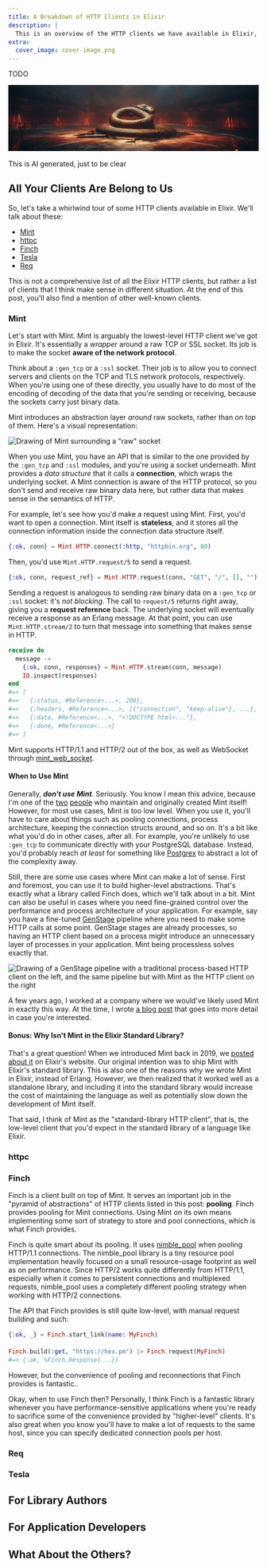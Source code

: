 ```yaml
---
title: A Breakdown of HTTP Clients in Elixir
description: |
  This is an overview of the HTTP clients we have available in Elixir, as long as when to use each one.
extra:
  cover_image: cover-image.png
---
```


TODO

<!-- more -->

![Cover image of a futuristic-looking box ring with a metallic snake inside of it](cover-image.png)

<span class="image-caption">This is AI generated, just to be clear</span>

## All Your Clients Are Belong to Us

So, let's take a whirlwind tour of some HTTP clients available in Elixir. We'll talk about these:

  * [Mint][mint]
  * [httpc]
  * [Finch][finch]
  * [Tesla][tesla]
  * [Req][req]

This is not a comprehensive list of all the Elixir HTTP clients, but rather a
list of clients that I think make sense in different situation. At the end of
this post, you'll also find a mention of other well-known clients.

### Mint

Let's start with Mint. Mint is arguably the lowest-level HTTP client we've got
in Elixir. It's essentially a *wrapper* around a raw TCP or SSL socket. Its job
is to make the socket **aware of the network protocol**.

Think about a `:gen_tcp` or a `:ssl` socket. Their job is to allow you to
connect servers and clients on the TCP and TLS network protocols, respectively.
When you're using one of these directly, you usually have to do most of the
encoding of decoding of the data that you're sending or receiving, because the
sockets carry just binary data.

Mint introduces an abstraction layer *around* raw sockets, rather than *on top*
of them. Here's a visual representation:

![Drawing of Mint surrounding a "raw" socket](TODO)

When you use Mint, you have an API that is similar to the one provided by the
`:gen_tcp` and `:ssl` modules, and you're using a socket underneath. Mint
provides a *data structure* that it calls a **connection**, which wraps the
underlying socket. A Mint connection is aware of the HTTP protocol, so you don't
send and receive raw binary data here, but rather data that makes sense in the
semantics of HTTP.

For example, let's see how you'd make a request using Mint. First, you'd want to
open a connection. Mint itself is **stateless**, and it stores all the
connection information inside the connection data structure itself.

```elixir
{:ok, conn} = Mint.HTTP.connect(:http, "httpbin.org", 80)
```

Then, you'd use `Mint.HTTP.request/5` to send a request.

```elixir
{:ok, conn, request_ref} = Mint.HTTP.request(conn, "GET", "/", [], "")
```

Sending a request is analogous to sending raw binary data on a `:gen_tcp` or
`:ssl` socket: it's *not blocking*. The call to `request/5` returns right away,
giving you a **request reference** back. The underlying socket will eventually
receive a response as an Erlang message. At that point, you can use
`Mint.HTTP.stream/2` to turn that message into something that makes sense in
HTTP.

```elixir
receive do
  message ->
    {:ok, conn, responses} = Mint.HTTP.stream(conn, message)
    IO.inspect(responses)
end
#=> [
#=>   {:status, #Reference<...>, 200},
#=>   {:headers, #Reference<...>, [{"connection", "keep-alive"}, ...},
#=>   {:data, #Reference<...>, "<!DOCTYPE html>..."},
#=>   {:done, #Reference<...>}
#=> ]
```

Mint supports HTTP/1.1 and HTTP/2 out of the box, as well as WebSocket through [mint_web_socket].

#### When to Use Mint

Generally, ***don't use Mint***. Seriously. You know I mean this advice, because
I'm one of the [two][gh-whatyouhide] [people][gh-ericmj] who maintain and
originally created Mint itself! However, for most use cases, Mint is too low
level. When you use it, you'll have to care about things such as pooling
connections, process architecture, keeping the connection structs around, and so
on. It's a bit like what you'd do in other cases, after all. For example, you're
unlikely to use `:gen_tcp` to communicate directly with your PostgreSQL
database. Instead, you'd probably reach *at least* for something like
[Postgrex][postgrex] to abstract a lot of the complexity away.

Still, there are some use cases where Mint can make a lot of sense. First and
foremost, you can use it to build higher-level abstractions. That's exactly what
a library called Finch does, which we'll talk about in a bit. Mint can also be
useful in cases where you need fine-grained control over the performance and
process architecture of your application. For example, say you have a fine-tuned
[GenStage][gen_stage] pipeline where you need to make some HTTP calls at some
point. GenStage stages are already processes, so having an HTTP client based on
a process might introduce an unnecessary layer of processes in your application.
Mint being processless solves exactly that.

![Drawing of a GenStage pipeline with a traditional process-based HTTP client on
the left, and the same pipeline but with Mint as the HTTP client on the
right](TODO)

A few years ago, I worked at a company where we would've likely used Mint in
exactly this way. At the time, I wrote [a blog
post][forza-football-gen_stage-post] that goes into more detail in case you're
interested.

#### Bonus: Why Isn't Mint in the Elixir Standard Library?

That's a great question! When we introduced Mint back in 2019, we [posted about
it][mint-blog-post] on Elixir's website. Our original intention was to ship Mint
with Elixir's standard library. This is also one of the reasons why we wrote
Mint in Elixir, instead of Erlang. However, we then realized that it worked well
as a standalone library, and including it into the standard library would
increase the cost of maintaining the language as well as potentially slow down
the development of Mint itself.

That said, I think of Mint as the "standard-library HTTP client", that is, the
low-level client that you'd expect in the standard library of a language like
Elixir.

### httpc

### Finch

Finch is a client built on top of Mint. It serves an important job in the "pyramid of abstractions" of HTTP clients listed in this post: **pooling**. Finch provides pooling for Mint connections. Using Mint on its own means implementing some sort of strategy to store and pool connections, which is what Finch provides.

Finch is quite smart about its pooling. It uses [nimble_pool] when pooling HTTP/1.1 connections. The nimble_pool library is a tiny resource pool implementation heavily focused on a small resource-usage footprint as well as on performance. Since HTTP/2 works quite differently from HTTP/1.1, especially when it comes to persistent connections and multiplexed requests, nimble_pool uses a completely different pooling strategy when working with HTTP/2 connections.

The API that Finch provides is still quite low-level, with manual request building and such:

```elixir
{:ok, _} = Finch.start_link(name: MyFinch)

Finch.build(:get, "https://hex.pm") |> Finch.request(MyFinch)
#=> {:ok, %Finch.Response{...}}
```

However, but the convenience of pooling and reconnections that Finch provides is fantastic..

Okay, when to use Finch then? Personally, I think Finch is a fantastic library whenever you have performance-sensitive applications where you're ready to sacrifice some of the convenience provided by "higher-level" clients. It's also great when you know you'll have to make a lot of requests to the same host, since you can specify dedicated connection pools per host.

### Req

### Tesla

## For Library Authors

## For Application Developers

## What About the Others?

[finch]: https://github.com/sneako/finch
[gen_stage]: https://github.com/elixir-lang/gen_stage
[httpc]: https://www.erlang.org/doc/man/httpc.html
[mint]: https://github.com/elixir-mint/mint
[mint_web_socket]: https://github.com/elixir-mint/mint_web_socket
[nimble_pool]: https://github.com/dashbitco/nimble_pool
[postgrex]: https://github.com/elixir-ecto/postgrex
[req]: https://github.com/wojtekmach/req
[tesla]: https://github.com/elixir-tesla/tesla
[gh-whatyouhide]: https://github.com/whatyouhide
[gh-ericmj]: https://github.com/ericmj
[forza-football-gen_stage-post]: https://tech.forzafootball.com/blog/maximizing-http2-performance-with-genstage
[mint-blog-post]: https://elixir-lang.org/blog/2019/02/25/mint-a-new-http-library-for-elixir/
